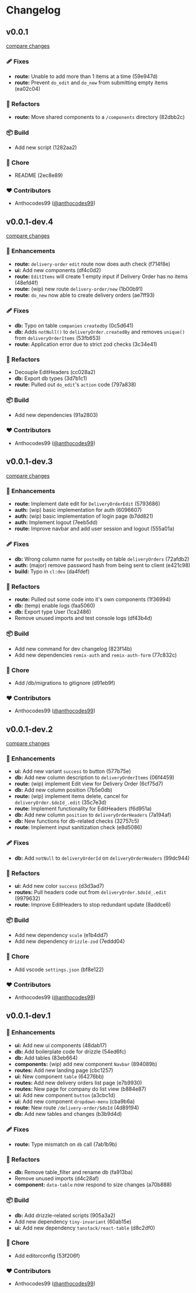 # Changelog


## v0.0.1

[compare changes](https://gh-antho/anthocodes99/do-maker-remix/compare/v0.0.1-dev.4...v0.0.1)

### 🩹 Fixes

- **route:** Unable to add more than 1 items at a time (59e947d)
- **route:** Prevent `do_edit` and `do_new` from submitting empty items (ea02c04)

### 💅 Refactors

- **route:** Move shared components to a `/components` directory (82dbb2c)

### 📦 Build

- Add new script (1282aa2)

### 🏡 Chore

- README (2ec8e89)

### ❤️ Contributors

- Anthocodes99 ([@anthocodes99](http://github.com/anthocodes99))

## v0.0.1-dev.4

[compare changes](https://gh-antho/anthocodes99/do-maker-remix/compare/v0.0.1-dev.3...v0.0.1-dev.4)

### 🚀 Enhancements

- **route:** `delivery-order` `edit` route now does auth check (f714f8e)
- **ui:** Add new components (df4c0d2)
- **route:** `EditItems` will create 1 empty input if Delivery Order has no items (48efd4f)
- **route:** (wip) new route `delivery-order/new` (1b00b91)
- **route:** `do_new` now able to create delivery orders (ae7ff93)

### 🩹 Fixes

- **db:** Typo on table `companies` `createdby` (0c5d641)
- **db:** Adds `notNull()` to `deliveryOrder.createdBy` and removes `unique()` from `deliveryOrderItems` (53fb653)
- **route:** Application error due to strict zod checks (3c34e41)

### 💅 Refactors

- Decouple EditHeaders (cc028a2)
- **db:** Export db types (3d7b1c1)
- **route:** Pulled out `do_edit`'s `action` code (797a838)

### 📦 Build

- Add new dependencies (91a2803)

### ❤️ Contributors

- Anthocodes99 ([@anthocodes99](http://github.com/anthocodes99))

## v0.0.1-dev.3

[compare changes](https://gh-antho/anthocodes99/do-maker-remix/compare/v0.0.1-dev.2...v0.0.1-dev.3)

### 🚀 Enhancements

- **route:** Implement date edit for `DeliveryOrderEdit` (5793686)
- **auth:** (wip) basic implementation for auth (6096607)
- **auth:** (wip) basic implementation of login page (b7dd821)
- **auth:** Implement logout (7eeb5dd)
- **route:** Improve navbar and add user session and logout (555a01a)

### 🩹 Fixes

- **db:** Wrong column name for `postedBy` on table `deliveryOrders` (72afdb2)
- **auth:** (major) remove password hash from being sent to client (e421c98)
- **build:** Typo in `cl:dev` (da4fdef)

### 💅 Refactors

- **route:** Pulled out some code into it's own components (1f36994)
- **db:** (temp) enable logs (faa5060)
- **db:** Export type User (1ca2486)
- Remove unused imports and test console logs (df43b4d)

### 📦 Build

- Add new command for dev changelog (823f14b)
- Add new dependencies `remix-auth` and `remix-auth-form` (77c832c)

### 🏡 Chore

- Add /db/migrations to gitignore (d91eb9f)

### ❤️ Contributors

- Anthocodes99 ([@anthocodes99](http://github.com/anthocodes99))

## v0.0.1-dev.2

[compare changes](https://gh-antho/anthocodes99/do-maker-remix/compare/v0.0.1-dev.1...v0.0.1-dev.2)

### 🚀 Enhancements

- **ui:** Add new variant `success` to button (577b75e)
- **db:** Add new column description to `deliveryOrderItems` (06f4459)
- **route:** (wip) implement Edit view for Delivery Order (6cf75d7)
- **db:** Add new column position (7b5e0db)
- **route:** (wip) implement items delete, cancel for `deliveryOrder.$doId_.edit` (35c7e3d)
- **route:** Implement functionality for EditHeaders (f6d951a)
- **db:** Add new column `position` to `deliveryOrderHeaders` (7a194af)
- **db:** New functions for db-related checks (32757c5)
- **route:** Implement input sanitization check (e8d5086)

### 🩹 Fixes

- **db:** Add `notNull` to `deliveryOrderId` on `deliveryOrderHeaders` (99dc944)

### 💅 Refactors

- **ui:** Add new color `success` (d3d3ad7)
- **routes:** Pull headers code out from `deliveryOrder.$doId_.edit` (9979632)
- **route:** Improve EditHeaders to stop redundant update (8addce6)

### 📦 Build

- Add new dependency `scule` (e1b4dd7)
- Add new dependency `drizzle-zod` (7eddd04)

### 🏡 Chore

- Add vscode `settings.json` (bf8e122)

### ❤️ Contributors

- Anthocodes99 ([@anthocodes99](http://github.com/anthocodes99))

## v0.0.1-dev.1


### 🚀 Enhancements

- **ui:** Add new ui components (48dab17)
- **db:** Add boilerplate code for drizzle (54ed6fc)
- **db:** Add tables (83eb664)
- **components:** (wip) add new component `Navbar` (894089b)
- **routes:** Add new landing page (cbc1257)
- **ui:** New component `table` (64276bb)
- **routes:** Add new delivery orders list page (e7b9930)
- **routes:** New page for company do list view (b884e87)
- **ui:** Add new component `button` (a3cbc1d)
- **ui:** Add new component `dropdown-menu` (cba9b6a)
- **route:** New route `/delivery-order/$doId` (4d89194)
- **db:** Add new tables and changes (b3b9d4d)

### 🩹 Fixes

- **route:** Type mismatch on `db` call (7ab1b9b)

### 💅 Refactors

- **db:** Remove table_filter and rename db (fa913ba)
- Remove unused imports (d4c28af)
- **component:** `data-table` now respond to size changes (a70b888)

### 📦 Build

- **db:** Add drizzle-related scripts (905a3a2)
- Add new dependency `tiny-invariant` (60ab15e)
- **ui:** Add new dependency `tanstack/react-table` (d8c2df0)

### 🏡 Chore

- Add editorconfig (53f206f)

### ❤️ Contributors

- Anthocodes99 ([@anthocodes99](http://github.com/anthocodes99))

